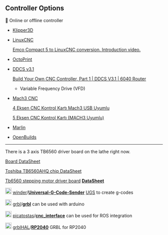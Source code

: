 ## Controller Options

🤔 Online or offline controller

- [Klipper3D](https://www.klipper3d.org/)

- [LinuxCNC](http://linuxcnc.org/)
  
  [Emco Compact 5 to LinuxCNC conversion. Introduction video.](https://www.youtube.com/watch?v=JxlS0DMkwLA)

- [OctoPrint](https://octoprint.org/)

- [DDCS v3.1](http://www.ddcnc.com/?m=home&c=View&a=index&aid=119&lang=en)
  
  [Build Your Own CNC Controller, Part 1 | DDCS V3.1 | 6040 Router](https://www.youtube.com/watch?v=X-DY6iL6NcI)
  
  - Variable Frequency Drive (VFD)

- [Mach3 CNC](https://www.machsupport.com/software/mach3/)
  
  [4 Eksen CNC Kontrol Kartı Mach3 USB Uyumlu](https://www.robolinkmarket.com/4-eksen-cnc-kontrol-karti-mach3-usb-uyumlu)
  
  [5 Eksen CNC Kontrol Kartı (MACH3 Uyumlu)](https://www.robolinkmarket.com/5-eksen-cnc-kontrol-karti-mach3-uyumlu)

- [Marlin](https://marlinfw.org/)

- [OpenBuilds](https://openbuilds.com/)

---

There is a 3 axis TB6560 driver board on the lathe right now.

[Board DataSheet](https://github.com/mehmetfurkandogan/CNC-modernization/blob/main/Documents/Stepper%20Motor%20Driver/3%20Axis%20TB6560%203.5A%20Stepper%20Motor%20Driver%20Board%20Manual.pdf)

[Toshiba TB6560AHQ chip DataSheet](https://www.mouser.com.tr/datasheet/2/408/Toshiba_TB6560AHQ_datasheet_en_20141001__3_-2325890.pdf)

[Tb6560 stepping motor driver board](https://www.direnc.net/tb6560-3-5a-step-motor-surucu?gclid=Cj0KCQjwxYOiBhC9ARIsANiEIfahUbrndIaoBXOkDOhB2EyTe_rHwaWtUzGxBTvuSFhSBuwcFcxKJ5QaAtTmEALw_wcB) [**DataSheet**](https://pdf.direnc.net/upload/tb6560-3-5a-step-motor-surucu-stepping-motor-driver-datasheet.pdf) 

<img title="" src="https://cdn-icons-png.flaticon.com/512/25/25231.png" alt="" height="20"> [winder](https://github.com/winder)/[**Universal-G-Code-Sender**](https://github.com/winder/Universal-G-Code-Sender) [UGS](https://winder.github.io/ugs_website/) to create g-codes

<img title="" src="https://cdn-icons-png.flaticon.com/512/25/25231.png" alt="" height="20"> [grbl](https://github.com/grbl)/**[grbl](https://github.com/grbl/grbl)** can be used with arduino

<img title="" src="https://cdn-icons-png.flaticon.com/512/25/25231.png" alt="" height="20"> [picatostas](https://github.com/picatostas)/**[cnc_interface](https://github.com/picatostas/cnc_interface)** can be used for ROS integration

<img title="" src="https://cdn-icons-png.flaticon.com/512/25/25231.png" alt="" height="20"> [grblHAL](https://github.com/grblHAL)/**[RP2040](https://github.com/grblHAL/RP2040)** GRBL for RP2040
